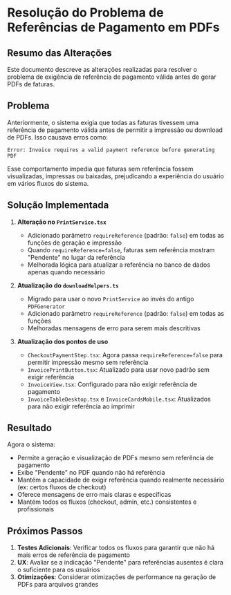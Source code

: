 # Resolução do Problema de Referências de Pagamento em PDFs

## Resumo das Alterações

Este documento descreve as alterações realizadas para resolver o problema de exigência de referência de pagamento válida antes de gerar PDFs de faturas.

## Problema

Anteriormente, o sistema exigia que todas as faturas tivessem uma referência de pagamento válida antes de permitir a impressão ou download de PDFs. Isso causava erros como:

```
Error: Invoice requires a valid payment reference before generating PDF
```

Esse comportamento impedia que faturas sem referência fossem visualizadas, impressas ou baixadas, prejudicando a experiência do usuário em vários fluxos do sistema.

## Solução Implementada

1. **Alteração no `PrintService.tsx`**
   - Adicionado parâmetro `requireReference` (padrão: `false`) em todas as funções de geração e impressão
   - Quando `requireReference=false`, faturas sem referência mostram "Pendente" no lugar da referência
   - Melhorada lógica para atualizar a referência no banco de dados apenas quando necessário

2. **Atualização do `downloadHelpers.ts`**
   - Migrado para usar o novo `PrintService` ao invés do antigo `PDFGenerator`
   - Adicionado parâmetro `requireReference` (padrão: `false`) em todas as funções
   - Melhoradas mensagens de erro para serem mais descritivas

3. **Atualização dos pontos de uso**
   - `CheckoutPaymentStep.tsx`: Agora passa `requireReference=false` para permitir impressão mesmo sem referência
   - `InvoicePrintButton.tsx`: Atualizado para usar novo padrão sem exigir referência
   - `InvoiceView.tsx`: Configurado para não exigir referência de pagamento
   - `InvoiceTableDesktop.tsx` e `InvoiceCardsMobile.tsx`: Atualizados para não exigir referência ao imprimir

## Resultado

Agora o sistema:
- Permite a geração e visualização de PDFs mesmo sem referência de pagamento
- Exibe "Pendente" no PDF quando não há referência
- Mantém a capacidade de exigir referência quando realmente necessário (ex: certos fluxos de checkout)
- Oferece mensagens de erro mais claras e específicas
- Mantém todos os fluxos (checkout, admin, etc.) consistentes e profissionais

## Próximos Passos

1. **Testes Adicionais**: Verificar todos os fluxos para garantir que não há mais erros de referência de pagamento
2. **UX**: Avaliar se a indicação "Pendente" para referências ausentes é clara o suficiente para os usuários
3. **Otimizações**: Considerar otimizações de performance na geração de PDFs para arquivos grandes
